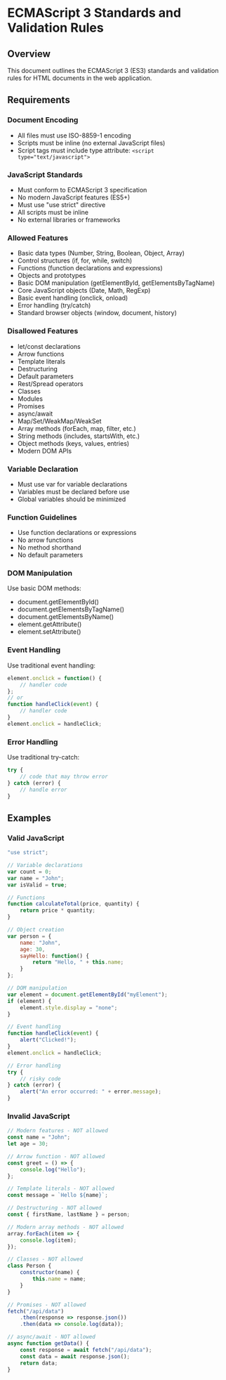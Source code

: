 # ECMAScript 3 Standards and Validation Rules

## Overview
This document outlines the ECMAScript 3 (ES3) standards and validation rules for HTML documents in the web application.

## Requirements

### Document Encoding
- All files must use ISO-8859-1 encoding
- Scripts must be inline (no external JavaScript files)
- Script tags must include type attribute: `<script type="text/javascript">`

### JavaScript Standards
- Must conform to ECMAScript 3 specification
- No modern JavaScript features (ES5+)
- Must use "use strict" directive
- All scripts must be inline
- No external libraries or frameworks

### Allowed Features
- Basic data types (Number, String, Boolean, Object, Array)
- Control structures (if, for, while, switch)
- Functions (function declarations and expressions)
- Objects and prototypes
- Basic DOM manipulation (getElementById, getElementsByTagName)
- Core JavaScript objects (Date, Math, RegExp)
- Basic event handling (onclick, onload)
- Error handling (try/catch)
- Standard browser objects (window, document, history)

### Disallowed Features
- let/const declarations
- Arrow functions
- Template literals
- Destructuring
- Default parameters
- Rest/Spread operators
- Classes
- Modules
- Promises
- async/await
- Map/Set/WeakMap/WeakSet
- Array methods (forEach, map, filter, etc.)
- String methods (includes, startsWith, etc.)
- Object methods (keys, values, entries)
- Modern DOM APIs

### Variable Declaration
- Must use var for variable declarations
- Variables must be declared before use
- Global variables should be minimized

### Function Guidelines
- Use function declarations or expressions
- No arrow functions
- No method shorthand
- No default parameters

### DOM Manipulation
Use basic DOM methods:
- document.getElementById()
- document.getElementsByTagName()
- document.getElementsByName()
- element.getAttribute()
- element.setAttribute()

### Event Handling
Use traditional event handling:
```javascript
element.onclick = function() {
    // handler code
};
// or
function handleClick(event) {
    // handler code
}
element.onclick = handleClick;
```

### Error Handling
Use traditional try-catch:
```javascript
try {
    // code that may throw error
} catch (error) {
    // handle error
}
```

## Examples

### Valid JavaScript
```javascript
"use strict";

// Variable declarations
var count = 0;
var name = "John";
var isValid = true;

// Functions
function calculateTotal(price, quantity) {
    return price * quantity;
}

// Object creation
var person = {
    name: "John",
    age: 30,
    sayHello: function() {
        return "Hello, " + this.name;
    }
};

// DOM manipulation
var element = document.getElementById("myElement");
if (element) {
    element.style.display = "none";
}

// Event handling
function handleClick(event) {
    alert("Clicked!");
}
element.onclick = handleClick;

// Error handling
try {
    // risky code
} catch (error) {
    alert("An error occurred: " + error.message);
}
```

### Invalid JavaScript
```javascript
// Modern features - NOT allowed
const name = "John";
let age = 30;

// Arrow function - NOT allowed
const greet = () => {
    console.log("Hello");
};

// Template literals - NOT allowed
const message = `Hello ${name}`;

// Destructuring - NOT allowed
const { firstName, lastName } = person;

// Modern array methods - NOT allowed
array.forEach(item => {
    console.log(item);
});

// Classes - NOT allowed
class Person {
    constructor(name) {
        this.name = name;
    }
}

// Promises - NOT allowed
fetch("/api/data")
    .then(response => response.json())
    .then(data => console.log(data));

// async/await - NOT allowed
async function getData() {
    const response = await fetch("/api/data");
    const data = await response.json();
    return data;
}
